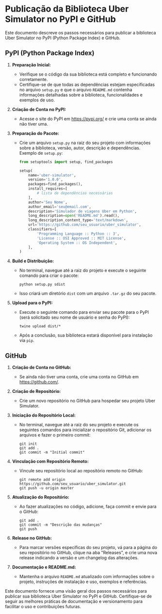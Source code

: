 # Publicação da Biblioteca Uber Simulator no PyPI e GitHub

Este documento descreve os passos necessários para publicar a biblioteca Uber Simulator no PyPI (Python Package Index) e GitHub.

## PyPI (Python Package Index)

1. **Preparação Inicial:**
   - Verifique se o código da sua biblioteca está completo e funcionando corretamente.
   - Certifique-se de que todas as dependências estejam especificadas no arquivo `setup.py` e que o arquivo `README.md` contenha informações detalhadas sobre a biblioteca, funcionalidades e exemplos de uso.

2. **Criação de Conta no PyPI:**
   - Acesse o site do PyPI em https://pypi.org/ e crie uma conta se ainda não tiver uma.

3. **Preparação do Pacote:**
   - Crie um arquivo `setup.py` na raiz do seu projeto com informações sobre a biblioteca, versão, autor, descrição e dependências. Exemplo de `setup.py`:

     ```python
     from setuptools import setup, find_packages

     setup(
         name='uber-simulator',
         version='1.0.0',
         packages=find_packages(),
         install_requires=[
             # lista de dependências necessárias
         ],
         author='Seu Nome',
         author_email='seu@email.com',
         description='Simulador de viagens Uber em Python',
         long_description=open('README.md').read(),
         long_description_content_type='text/markdown',
         url='https://github.com/seu_usuario/uber_simulator',
         classifiers=[
             'Programming Language :: Python :: 3',
             'License :: OSI Approved :: MIT License',
             'Operating System :: OS Independent',
         ],
     )
     ```

4. **Build e Distribuição:**
   - No terminal, navegue até a raiz do projeto e execute o seguinte comando para criar o pacote:

     ```
     python setup.py sdist
     ```

   - Isso criará um diretório `dist` com um arquivo `.tar.gz` do seu pacote.

5. **Upload para o PyPI:**
   - Execute o seguinte comando para enviar seu pacote para o PyPI (será solicitado seu nome de usuário e senha do PyPI):

     ```
     twine upload dist/*
     ```

   - Após a conclusão, sua biblioteca estará disponível para instalação via `pip`.

## GitHub

1. **Criação de Conta no GitHub:**
   - Se ainda não tiver uma conta, crie uma conta no GitHub em https://github.com/.

2. **Criação de Repositório:**
   - Crie um novo repositório no GitHub para hospedar seu projeto Uber Simulator.

3. **Iniciação do Repositório Local:**
   - No terminal, navegue até a raiz do seu projeto e execute os seguintes comandos para inicializar o repositório Git, adicionar os arquivos e fazer o primeiro commit:

     ```
     git init
     git add .
     git commit -m "Initial commit"
     ```

4. **Vinculação com Repositório Remoto:**
   - Vincule seu repositório local ao repositório remoto no GitHub:

     ```
     git remote add origin https://github.com/seu_usuario/uber_simulator.git
     git push -u origin master
     ```

5. **Atualização do Repositório:**
   - Ao fazer atualizações no código, adicione, faça commit e envie para o GitHub:

     ```
     git add .
     git commit -m "Descrição das mudanças"
     git push
     ```

6. **Release no GitHub:**
   - Para marcar versões específicas do seu projeto, vá para a página do seu repositório no GitHub, clique na aba "Releases", e crie uma nova release indicando a versão e um changelog das alterações.

7. **Documentação e README.md:**
   - Mantenha o arquivo `README.md` atualizado com informações sobre o projeto, instruções de instalação e uso, exemplos e referências.

Este documento fornece uma visão geral dos passos necessários para publicar sua biblioteca Uber Simulator no PyPI e GitHub. Certifique-se de seguir as melhores práticas de documentação e versionamento para facilitar o uso e contribuições futuras.
